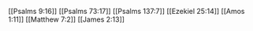 [[Psalms 9:16]]
[[Psalms 73:17]]
[[Psalms 137:7]]
[[Ezekiel 25:14]]
[[Amos 1:11]]
[[Matthew 7:2]]
[[James 2:13]]
